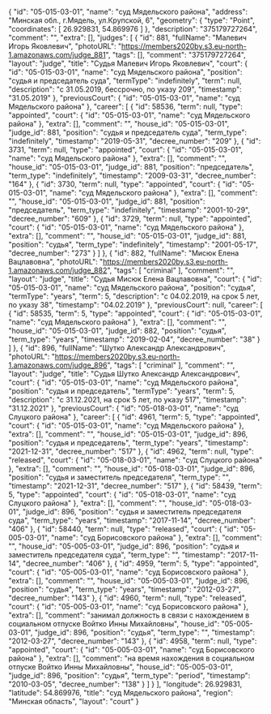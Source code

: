 {
    "id": "05-015-03-01",
    "name": "суд Мядельского района",
    "address": "Минская обл., г.Мядель, ул.Крупской, 6",
    "geometry": {
        "type": "Point",
        "coordinates": [
            26.929831,
            54.869976
        ]
    },
    "description": "375179727264",
    "comment": "",
    "extra": [],
    "judges": [
        {
            "id": 881,
            "fullName": "Малевич Игорь Яковлевич",
            "photoURL": "https://members2020by.s3.eu-north-1.amazonaws.com/judge_881",
            "tags": [],
            "comment": "375179727264",
            "layout": "judge",
            "title": "Судья Малевич Игорь Яковлевич",
            "court": {
                "id": "05-015-03-01",
                "name": "суд Мядельского района",
                "position": "судья и председатель суда",
                "termType": "indefinitely",
                "term": null,
                "description": "c 31.05.2019, бессрочно, по указу 209",
                "timestamp": "31.05.2019"
            },
            "previousCourt": {
                "id": "05-015-03-01",
                "name": "суд Мядельского района"
            },
            "career": [
                {
                    "id": 58536,
                    "term": null,
                    "type": "appointed",
                    "court": {
                        "id": "05-015-03-01",
                        "name": "суд Мядельского района"
                    },
                    "extra": [],
                    "comment": "",
                    "house_id": "05-015-03-01",
                    "judge_id": 881,
                    "position": "судья и председатель суда",
                    "term_type": "indefinitely",
                    "timestamp": "2019-05-31",
                    "decree_number": "209"
                },
                {
                    "id": 3731,
                    "term": null,
                    "type": "appointed",
                    "court": {
                        "id": "05-015-03-01",
                        "name": "суд Мядельского района"
                    },
                    "extra": [],
                    "comment": "",
                    "house_id": "05-015-03-01",
                    "judge_id": 881,
                    "position": "председатель",
                    "term_type": "indefinitely",
                    "timestamp": "2009-03-31",
                    "decree_number": "164"
                },
                {
                    "id": 3730,
                    "term": null,
                    "type": "appointed",
                    "court": {
                        "id": "05-015-03-01",
                        "name": "суд Мядельского района"
                    },
                    "extra": [],
                    "comment": "",
                    "house_id": "05-015-03-01",
                    "judge_id": 881,
                    "position": "председатель",
                    "term_type": "indefinitely",
                    "timestamp": "2001-10-29",
                    "decree_number": "609"
                },
                {
                    "id": 3729,
                    "term": null,
                    "type": "appointed",
                    "court": {
                        "id": "05-015-03-01",
                        "name": "суд Мядельского района"
                    },
                    "extra": [],
                    "comment": "",
                    "house_id": "05-015-03-01",
                    "judge_id": 881,
                    "position": "судья",
                    "term_type": "indefinitely",
                    "timestamp": "2001-05-17",
                    "decree_number": "273"
                }
            ]
        },
        {
            "id": 882,
            "fullName": "Мисюк Елена Вацлавовна",
            "photoURL": "https://members2020by.s3.eu-north-1.amazonaws.com/judge_882",
            "tags": [
                "criminal"
            ],
            "comment": "",
            "layout": "judge",
            "title": "Судья Мисюк Елена Вацлавовна",
            "court": {
                "id": "05-015-03-01",
                "name": "суд Мядельского района",
                "position": "судья",
                "termType": "years",
                "term": 5,
                "description": "c 04.02.2019, на срок 5 лет, по указу 38",
                "timestamp": "04.02.2019"
            },
            "previousCourt": null,
            "career": [
                {
                    "id": 58535,
                    "term": 5,
                    "type": "appointed",
                    "court": {
                        "id": "05-015-03-01",
                        "name": "суд Мядельского района"
                    },
                    "extra": [],
                    "comment": "",
                    "house_id": "05-015-03-01",
                    "judge_id": 882,
                    "position": "судья",
                    "term_type": "years",
                    "timestamp": "2019-02-04",
                    "decree_number": "38"
                }
            ]
        },
        {
            "id": 896,
            "fullName": "Шутко Александр Александрович",
            "photoURL": "https://members2020by.s3.eu-north-1.amazonaws.com/judge_896",
            "tags": [
                "criminal"
            ],
            "comment": "",
            "layout": "judge",
            "title": "Судья Шутко Александр Александрович",
            "court": {
                "id": "05-015-03-01",
                "name": "суд Мядельского района",
                "position": "судья и председатель",
                "termType": "years",
                "term": 5,
                "description": "c 31.12.2021, на срок 5 лет, по указу 517",
                "timestamp": "31.12.2021"
            },
            "previousCourt": {
                "id": "05-018-03-01",
                "name": "суд Слуцкого района"
            },
            "career": [
                {
                    "id": 4961,
                    "term": 5,
                    "type": "appointed",
                    "court": {
                        "id": "05-015-03-01",
                        "name": "суд Мядельского района"
                    },
                    "extra": [],
                    "comment": "",
                    "house_id": "05-015-03-01",
                    "judge_id": 896,
                    "position": "судья и председатель",
                    "term_type": "years",
                    "timestamp": "2021-12-31",
                    "decree_number": "517"
                },
                {
                    "id": 4962,
                    "term": null,
                    "type": "released",
                    "court": {
                        "id": "05-018-03-01",
                        "name": "суд Слуцкого района"
                    },
                    "extra": [],
                    "comment": "",
                    "house_id": "05-018-03-01",
                    "judge_id": 896,
                    "position": "судья и заместитель председателя",
                    "term_type": "",
                    "timestamp": "2021-12-31",
                    "decree_number": "517"
                },
                {
                    "id": 58439,
                    "term": 5,
                    "type": "appointed",
                    "court": {
                        "id": "05-018-03-01",
                        "name": "суд Слуцкого района"
                    },
                    "extra": [],
                    "comment": "",
                    "house_id": "05-018-03-01",
                    "judge_id": 896,
                    "position": "судья и заместитель председателя суда",
                    "term_type": "years",
                    "timestamp": "2017-11-14",
                    "decree_number": "406"
                },
                {
                    "id": 58440,
                    "term": null,
                    "type": "released",
                    "court": {
                        "id": "05-005-03-01",
                        "name": "суд Борисовского района"
                    },
                    "extra": [],
                    "comment": "",
                    "house_id": "05-005-03-01",
                    "judge_id": 896,
                    "position": "судья и заместитель председателя суда",
                    "term_type": "",
                    "timestamp": "2017-11-14",
                    "decree_number": "406"
                },
                {
                    "id": 4959,
                    "term": 5,
                    "type": "appointed",
                    "court": {
                        "id": "05-005-03-01",
                        "name": "суд Борисовского района"
                    },
                    "extra": [],
                    "comment": "",
                    "house_id": "05-005-03-01",
                    "judge_id": 896,
                    "position": "судья",
                    "term_type": "years",
                    "timestamp": "2012-03-27",
                    "decree_number": "143"
                },
                {
                    "id": 4960,
                    "term": null,
                    "type": "released",
                    "court": {
                        "id": "05-005-03-01",
                        "name": "суд Борисовского района"
                    },
                    "extra": [],
                    "comment": "занимал должность в связи с нахождением в социальном отпуске Войтко Инны Михайловны",
                    "house_id": "05-005-03-01",
                    "judge_id": 896,
                    "position": "судья",
                    "term_type": "",
                    "timestamp": "2012-03-27",
                    "decree_number": "143"
                },
                {
                    "id": 4958,
                    "term": null,
                    "type": "appointed",
                    "court": {
                        "id": "05-005-03-01",
                        "name": "суд Борисовского района"
                    },
                    "extra": [],
                    "comment": "на время нахождения в социальном отпуске Войтко Инны Михайловны",
                    "house_id": "05-005-03-01",
                    "judge_id": 896,
                    "position": "судья",
                    "term_type": "period",
                    "timestamp": "2010-03-05",
                    "decree_number": "138"
                }
            ]
        }
    ],
    "longitude": 26.929831,
    "latitude": 54.869976,
    "title": "суд Мядельского района",
    "region": "Минская область",
    "layout": "court"
}